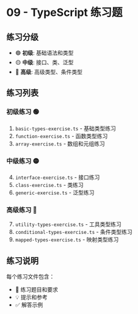 # 09 - TypeScript 练习题

## 练习分级
- 🟢 **初级**: 基础语法和类型
- 🟡 **中级**: 接口、类、泛型
- 🔴 **高级**: 高级类型、条件类型

## 练习列表

### 初级练习 🟢
1. `basic-types-exercise.ts` - 基础类型练习
2. `function-exercise.ts` - 函数类型练习
3. `array-exercise.ts` - 数组和元组练习

### 中级练习 🟡
4. `interface-exercise.ts` - 接口练习
5. `class-exercise.ts` - 类练习
6. `generic-exercise.ts` - 泛型练习

### 高级练习 🔴
7. `utility-types-exercise.ts` - 工具类型练习
8. `conditional-types-exercise.ts` - 条件类型练习
9. `mapped-types-exercise.ts` - 映射类型练习

## 练习说明
每个练习文件包含：
- 📝 练习题目和要求
- 💡 提示和参考
- ✅ 解答示例